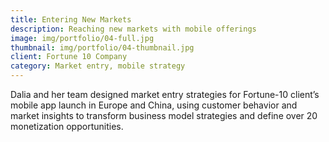```yaml
---
title: Entering New Markets 
description: Reaching new markets with mobile offerings
image: img/portfolio/04-full.jpg
thumbnail: img/portfolio/04-thumbnail.jpg
client: Fortune 10 Company
category: Market entry, mobile strategy
---
```

Dalia and her team designed market entry strategies for Fortune-10 client’s mobile app launch in Europe and China, using customer behavior and market insights to transform business model strategies and define over 20 monetization opportunities. 